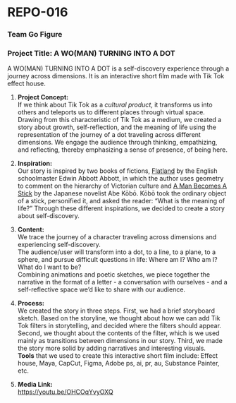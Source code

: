 # REPO-016

### Team Go Figure
### Project Title: A WO(MAN) TURNING INTO A DOT
A WO(MAN) TURNING INTO A DOT is a self-discovery experience through a journey across dimensions. It is an interactive short film made with Tik Tok effect house.

1. <b>Project Concept:</b> <br />
If we think about Tik Tok as a *cultural product*, it transforms us into others and teleports us to different places through virtual space. Drawing from this characteristic of Tik Tok as a medium, we created a story about growth, self-reflection, and the meaning of life using the representation of the journey of a dot traveling across different dimensions. 
We engage the audience through thinking, empathizing, and reflecting, thereby emphasizing a sense of presence, of being here.

1. <b>Inspiration:</b> <br />
Our story is inspired by two books of fictions, [Flatland](https://en.wikipedia.org/wiki/Flatland) by the English schoolmaster Edwin Abbott Abbott, in which the author uses geometry to comment on the hierarchy of Victorian culture and [A Man Becomes A Stick](https://www.encyclopedia.com/arts/educational-magazines/man-who-turned-stick#:~:text=In%20Abe's%20metaphor%2C%20the%20rigidity,of%20their%20%E2%80%9Cfake%20dreams.%E2%80%9D) by the Japanese novelist Abe Kōbō. Kōbō took the ordinary object of a stick, personified it, and asked the reader: “What is the meaning of life?” Through these different inspirations, we decided to create a story about self-discovery.

1. <b>Content:</b> <br />
We trace the journey of a character traveling across dimensions and experiencing self-discovery.<br />
The audience/user will transform into a dot, to a line, to a plane, to a sphere, and pursue difficult questions in life: Where am I? Who am I? What do I want to be?<br />
Combining animations and poetic sketches, we piece together the narrative in the format of a letter - a conversation with ourselves - and a self-reflective space we’d like to share with our audience.

1. <b>Process:</b> <br />
We created the story in three steps. First, we had a brief storyboard sketch. Based on the storyline, we thought about how we can add Tik Tok filters in storytelling, and decided where the filters should appear. Second, we thought about the contents of the filter, which is we used mainly as transitions between dimensions in our story. Third, we made the story more solid by adding narratives and interesting visuals. <br />
<b>Tools</b> that we used to create this interactive short film include: Effect house, Maya, CapCut, Figma, Adobe ps, ai, pr, au, Substance Painter, etc.

1. <b>Media Link:</b> <br />
https://youtu.be/OHCOqYvyOXQ
